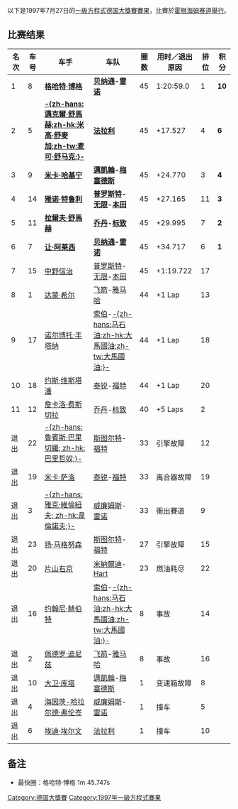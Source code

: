 以下是1997年7月27日的[一級方程式](../Page/一級方程式.md "wikilink")[德国大獎賽賽果](../Page/德国大獎賽.md "wikilink")，比賽於[霍根海姆赛道舉行](../Page/霍根海姆赛道.md "wikilink")。

## 比赛结果

| 名次 | 车号 | 车手                                                                                  | 车队                                                                                                              | 圈数 | 用时／退出原因    | 排位 | 积分     |
| -- | -- | ----------------------------------------------------------------------------------- | --------------------------------------------------------------------------------------------------------------- | -- | ---------- | -- | ------ |
| 1  | 8  | **[格哈特·博格](../Page/格哈特·博格.md "wikilink")**                                          | **[贝纳通](../Page/贝纳通车队.md "wikilink")-[雷诺](../Page/雷诺车队.md "wikilink")**                                         | 45 | 1:20:59.0  | 1  | **10** |
| 2  | 5  | **[-{zh-hans:邁克爾·舒馬赫;zh-hk:米高·舒麥加;zh-tw:麦可·舒马克;}-](../Page/邁克爾·舒馬赫.md "wikilink")** | **[法拉利](../Page/法拉利车队.md "wikilink")**                                                                          | 45 | \+17.527   | 4  | **6**  |
| 3  | 9  | **[米卡·哈基宁](../Page/米卡·哈基宁.md "wikilink")**                                          | **[邁凱輪](../Page/邁凱輪車隊.md "wikilink")-[梅塞德斯](../Page/梅赫西迪·奔驰.md "wikilink")**                                    | 45 | \+24.770   | 3  | **4**  |
| 4  | 14 | **[雅诺·特鲁利](../Page/雅诺·特鲁利.md "wikilink")**                                          | **[普罗斯特](../Page/普罗斯特_\(车队\).md "wikilink")-[无限](../Page/无限汽车运动.md "wikilink")-[本田](../Page/本田.md "wikilink")** | 45 | \+27.165   | 11 | **3**  |
| 5  | 11 | **[拉爾夫·舒馬赫](../Page/拉爾夫·舒馬赫.md "wikilink")**                                        | **[乔丹](../Page/乔丹车队.md "wikilink")-[标致](../Page/标致.md "wikilink")**                                             | 45 | \+29.995   | 7  | **2**  |
| 6  | 7  | **[让·阿莱西](../Page/让·阿莱西.md "wikilink")**                                            | **[贝纳通](../Page/贝纳通车队.md "wikilink")-[雷诺](../Page/雷诺车队.md "wikilink")**                                         | 45 | \+34.717   | 6  | **1**  |
| 7  | 15 | [中野信治](../Page/中野信治.md "wikilink")                                                  | [普罗斯特](../Page/普罗斯特_\(车队\).md "wikilink")-[无限](../Page/无限汽车运动.md "wikilink")-[本田](../Page/本田.md "wikilink")     | 45 | \+1:19.722 | 17 |        |
| 8  | 1  | [达蒙·希尔](../Page/达蒙·希尔.md "wikilink")                                                | [飞箭](../Page/飞箭车队.md "wikilink")-[雅马哈](../Page/雅马哈汽车部.md "wikilink")                                            | 44 | \+1 Lap    | 13 |        |
| 9  | 17 | [诺尔博托·丰塔纳](../Page/诺尔博托·丰塔纳.md "wikilink")                                          | [索伯](../Page/索伯.md "wikilink")-[-{zh-hans:马石油;zh-hk:大馬國油;zh-tw:大馬國油;}-](../Page/马石油.md "wikilink")              | 44 | \+1 Lap    | 18 |        |
| 10 | 18 | [约斯·维斯塔潘](../Page/约斯·维斯塔潘.md "wikilink")                                            | [泰锐](../Page/泰锐车队.md "wikilink")-[福特](../Page/福特汽车公司.md "wikilink")                                             | 44 | \+1 Lap    | 20 |        |
| 11 | 12 | [詹卡洛·费斯切拉](../Page/詹卡洛·费斯切拉.md "wikilink")                                          | [乔丹](../Page/乔丹车队.md "wikilink")-[标致](../Page/标致.md "wikilink")                                                 | 40 | \+5 Laps   | 2  |        |
| 退出 | 22 | [-{zh-hans:魯賓斯·巴里切羅; zh-hk:巴里哲奴;}-](../Page/魯賓斯·巴里切羅.md "wikilink")                 | [斯图尔特](../Page/斯图尔特车队.md "wikilink")-[福特](../Page/福特汽车公司.md "wikilink")                                         | 33 | 引擎故障       | 12 |        |
| 退出 | 19 | [米卡·萨洛](../Page/米卡·萨洛.md "wikilink")                                                | [泰锐](../Page/泰锐车队.md "wikilink")-[福特](../Page/福特汽车公司.md "wikilink")                                             | 33 | 离合器故障      | 19 |        |
| 退出 | 3  | [-{zh-hans:雅克·維倫紐夫; zh-hk:韋倫諾夫;}-](../Page/雅克·维伦纽夫.md "wikilink")                   | [威廉姆斯](../Page/威廉姆斯車隊.md "wikilink")-[雷诺](../Page/雷诺车队.md "wikilink")                                           | 33 | 衝出賽道       | 9  |        |
| 退出 | 23 | [扬·马格努森](../Page/扬·马格努森.md "wikilink")                                              | [斯图尔特](../Page/斯图尔特车队.md "wikilink")-[福特](../Page/福特汽车公司.md "wikilink")                                         | 27 | 引擎故障       | 15 |        |
| 退出 | 20 | [片山右京](../Page/片山右京.md "wikilink")                                                  | [米納爾迪](../Page/米納爾迪車隊.md "wikilink")-[Hart](../Page/Hart.md "wikilink")                                         | 23 | 燃油耗尽       | 22 |        |
| 退出 | 16 | [约翰尼·赫伯特](../Page/约翰尼·赫伯特.md "wikilink")                                            | [索伯](../Page/索伯.md "wikilink")-[-{zh-hans:马石油;zh-hk:大馬國油;zh-tw:大馬國油;}-](../Page/马石油.md "wikilink")              | 8  | 事故         | 14 |        |
| 退出 | 2  | [佩德罗·迪尼兹](../Page/佩德罗·迪尼兹.md "wikilink")                                            | [飞箭](../Page/飞箭车队.md "wikilink")-[雅马哈](../Page/雅马哈汽车部.md "wikilink")                                            | 8  | 事故         | 16 |        |
| 退出 | 10 | [大卫·库塔](../Page/大卫·库塔.md "wikilink")                                                | [邁凱輪](../Page/邁凱輪車隊.md "wikilink")-[梅塞德斯](../Page/梅赫西迪·奔驰.md "wikilink")                                        | 1  | 变速箱故障      | 8  |        |
| 退出 | 4  | [海因茨-哈拉尔德·弗伦岑](../Page/海因茨-哈拉尔德·弗伦岑.md "wikilink")                                  | [威廉姆斯](../Page/威廉姆斯車隊.md "wikilink")-[雷诺](../Page/雷诺车队.md "wikilink")                                           | 1  | 撞车         | 5  |        |
| 退出 | 6  | [埃迪·埃尔文](../Page/埃迪·埃尔文.md "wikilink")                                              | [法拉利](../Page/法拉利车队.md "wikilink")                                                                              | 1  | 撞车         | 10 |        |

## 备注

  - 最快圈：格哈特·博格 1m 45.747s

[Category:德国大獎賽](https://zh.wikipedia.org/wiki/Category:德国大獎賽 "wikilink")
[Category:1997年一級方程式賽果](https://zh.wikipedia.org/wiki/Category:1997年一級方程式賽果 "wikilink")